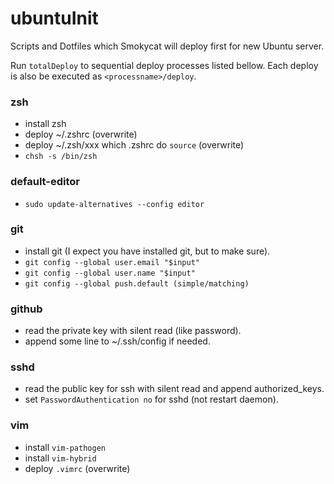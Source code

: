 ubuntuInit
==========

Scripts and Dotfiles which Smokycat will deploy first for new Ubuntu server.

Run `totalDeploy` to sequential deploy processes listed bellow.
Each deploy is also be executed as `<processname>/deploy`.

### zsh

- install zsh
- deploy ~/.zshrc (overwrite)
- deploy ~/.zsh/xxx which .zshrc do `source` (overwrite)
- `chsh -s /bin/zsh`

### default-editor

- `sudo update-alternatives --config editor`

### git

- install git (I expect you have installed git, but to make sure).
- `git config --global user.email "$input"`
- `git config --global user.name "$input"`
- `git config --global push.default (simple/matching)`

### github

- read the private key with silent read (like password).
- append some line to ~/.ssh/config if needed.

### sshd

- read the public key for ssh with silent read and append authorized_keys.
- set `PasswordAuthentication no` for sshd (not restart daemon).

### vim

- install `vim-pathogen`
- install `vim-hybrid`
- deploy `.vimrc` (overwrite)
